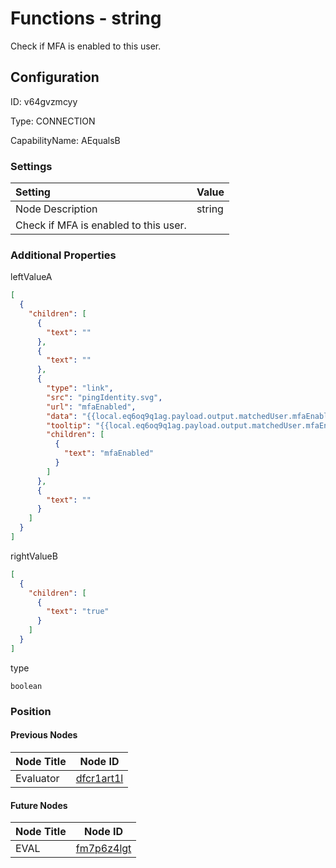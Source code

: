 # Functions - string 
Check if MFA is enabled to this user.
## Configuration
ID:  v64gvzmcyy

Type: CONNECTION 

CapabilityName: AEqualsB

### Settings
| Setting | Value  |
| :------------------------ | ---------------------------------------- |
| Node Description | string 
Check if MFA is enabled to this user. | 





### Additional Properties
leftValueA
```json 
[
  {
    "children": [
      {
        "text": ""
      },
      {
        "text": ""
      },
      {
        "type": "link",
        "src": "pingIdentity.svg",
        "url": "mfaEnabled",
        "data": "{{local.eq6oq9q1ag.payload.output.matchedUser.mfaEnabled}}",
        "tooltip": "{{local.eq6oq9q1ag.payload.output.matchedUser.mfaEnabled}}",
        "children": [
          {
            "text": "mfaEnabled"
          }
        ]
      },
      {
        "text": ""
      }
    ]
  }
]
```


rightValueB
```json 
[
  {
    "children": [
      {
        "text": "true"
      }
    ]
  }
]
```


type
```string 
boolean
```





### Position

#### Previous Nodes
| Node Title | Node ID |
| :------------- | ------------ |
| Evaluator | [dfcr1art1l](./dfcr1art1l.md) | 
 
 #### Future Nodes
| Node Title | Node ID |
| :------------- | ------------ |
| EVAL |[fm7p6z4lgt](./fm7p6z4lgt.md) | 